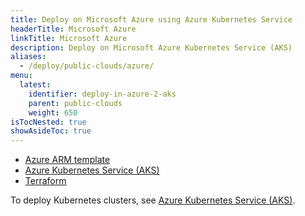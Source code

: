 ```yaml
---
title: Deploy on Microsoft Azure using Azure Kubernetes Service
headerTitle: Microsoft Azure
linkTitle: Microsoft Azure
description: Deploy on Microsoft Azure Kubernetes Service (AKS)
aliases:
  - /deploy/public-clouds/azure/
menu:
  latest:
    identifier: deploy-in-azure-2-aks
    parent: public-clouds
    weight: 650
isTocNested: true
showAsideToc: true
---
```


<ul class="nav nav-tabs-alt nav-tabs-yb">
  <li >
    <a href="../azure-arm/" class="nav-link">
      <i class="icon-shell"></i>
      Azure ARM template
    </a>
  </li>
  <li >
    <a href="../aks/" class="nav-link active">
      <i class="fas fa-cubes" aria-hidden="true"></i>
      Azure Kubernetes Service (AKS)
    </a>
  </li>
  <li>
    <a href="../terraform/" class="nav-link">
      <i class="icon-shell"></i>
      Terraform
    </a>
  </li>
</ul>

To deploy Kubernetes clusters, see [Azure Kubernetes Service (AKS)](../../../kubernetes/single-zone/aks/helm-chart/).
